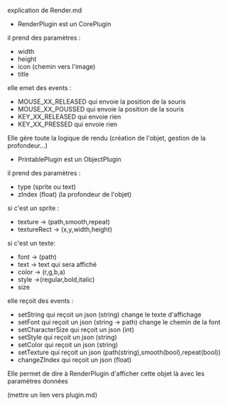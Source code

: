 explication de Render.md

- RenderPlugin est un CorePlugin

il prend des paramètres :

- width
- height
- icon (chemin vers l'image)
- title

elle emet des events :

- MOUSE_XX_RELEASED qui envoie la position de la souris
- MOUSE_XX_POUSSED qui envoie la position de la souris
- KEY_XX_RELEASED qui envoie rien
- KEY_XX_PRESSED qui envoie rien

Elle gère toute la logique de rendu (création de l'objet, gestion de la profondeur...)

- PrintablePlugin est un ObjectPlugin

il prend des paramètres :

- type (sprite ou text)
- zIndex (float) (la profondeur de l'objet)

si c'est un sprite :

- texture -> (path,smooth,repeat)
- textureRect -> (x,y,width,height)

si c'est un texte:

- font -> (path)
- text -> text qui sera affiché
- color -> (r,g,b,a)
- style ->(regular,bold,italic)
- size

elle reçoit des events :

- setString qui reçoit un json (string) change le texte d'affichage
- setFont qui reçoit un json (string -> path) change le chemin de la font
- setCharacterSize qui reçoit un json (int)
- setStyle qui reçoit un json (string)
- setColor qui reçoit un json (string)
- setTexture qui reçoit un json (path(string),smooth(bool),repeat(bool))
- changeZIndex qui reçoit un json (float)

Elle permet de dire à RenderPlugin d'afficher cette objet là avec les paramètres données

(mettre un lien vers plugin.md)